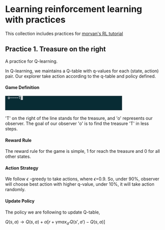 # Learning reinforcement learning with practices
This collection includes practices for [morvan's RL tutorial](https://morvanzhou.github.io/tutorials/machine-learning/reinforcement-learning/2-1-general-rl/)


## Practice 1. Treasure on the right
A practice for Q-learning.

In Q-learning, we maintains a Q-table with q-values for each (state, action) pair. Our explorer take action according to the q-table and policy defined.

#### Game Definition
![image for example 1](https://github.com/Pennsy/blogmao/blob/gh-pages/img/find_the_treasure.gif)

'T' on the right of the line stands for the treasure, and 'o' represents our observer. The goal of our observer 'o' is to find the treasure 'T' in less steps.
#### Reward Rule
The reward rule for the game is simple, 1 for reach the treasure and 0 for all other states.
#### Action Strategy
We follow $\epsilon$ -greedy to take actions, where $\epsilon$=0.9. So, under 90%, observer will choose best action with higher q-value, under 10%, it will take action randomly.
#### Update Policy
The policy we are following to update Q-table,

$Q(s,a)\rightarrow Q(s,a) + \alpha[r+\gamma max_{a'} Q(s', a')-Q(s,a)]$



